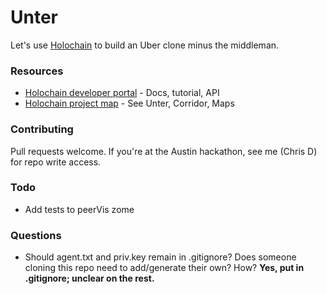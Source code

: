 # Unter

Let's use [Holochain](https://holochain.org/) to build an Uber clone minus the middleman.


### Resources

* [Holochain developer portal](https://developer.holochain.org/) - Docs, tutorial, API
* [Holochain project map](http://map.holohackers.org/) - See Unter, Corridor, Maps


### Contributing

Pull requests welcome. If you're at the Austin hackathon, see me (Chris D) for repo write access.


### Todo
* Add tests to peerVis zome


### Questions
* Should agent.txt and priv.key remain in .gitignore? Does someone cloning this repo need to add/generate their own? How? **Yes, put in .gitignore; unclear on the rest.**
